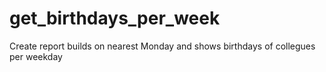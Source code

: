 # get_birthdays_per_week
 Create report builds on nearest Monday and shows birthdays of collegues per weekday 
